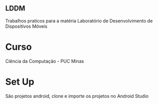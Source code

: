 ## LDDM
Trabalhos praticos para a matéria Laboratório de Desenvolvimento de Dispositivos Móveis

# Curso
Ciência da Computação - PUC Minas

# Set Up
São projetos android, clone e importe os projetos no Android Studio
